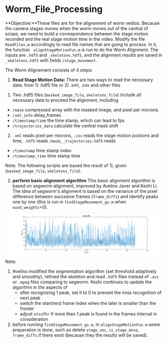 # Worm_File_Processing 

**Objective:**These files are for the alignement of worm vedios. Because the camera stages moves when the worm moves out of the central of scope, we need to build a correspondence between the stage motion recorded and the real stage motion time in the video. Modify the file `ReadFiles.m` accordingly to read file names that are going to process.  In it, the function ` alignStageMotionFun.m` is run to do the Worm Alignment. The inputs are `.hdf5` and `_skeletons.hdf5`, and the alignment results are saved in `_skeletons.hdf5` with fields `/stage_movement`.

The Worm Alignement consists of 4 steps:

1. **Read Stage Motion Data:** There are two ways to read the necessary data: from 1) .hdf5 file or 2) .xml, .csv and other files 

  1) Two .hdf5 files (`masked_image_file`, `skeletons_file`) include all necessary data to proceed the alignment, including
  - `/mask` compressed array with the masked image, and pixel per microns.
  - `/xml_info` delay_frames
  - `/timestamp/time` the time stamp, which can lead to fps
  - `/trajectories_data` calculate the central mask shift
  
  2) `.xml` reads pixel per microns, `.csv` reads the stage motion postions and time, `.hdf5` reads `/mask`, `_trajectories.hdf5` reads
  - `/timestamp`  time stamp index
  - `/timestamp_time`  time stamp time

  Note: The following scripts are based the result of 1), given (`masked_image_file`, `skeletons_file`).

2. **perform basic alignment algorithm** This basic alignment algorithm is based on segworm alignment, improved by Avelino Javer and Kezhi Li. The idea of segworm's alignment is based on the variance of the pixel difference between succesive frames (`frame_diffs`) and identify peaks one by one (this is run in `findStageMovement_gs.m` when `wind_weights`=0).  

 ![frame_diffs](https://github.com/KezhiLi/Worm_File_Processing/blob/master/ToAvelino/stage_correction_segworm/frame_diffs_github1.png?raw=true)
 
   Note: 
   1) Avelino modified the segmentation algorithm (set threshold adaptively and smoothly), refined the skeleton and read `.hdf5` files instead of `.avi` or `.mpeg` files comparing to segworm. Kezhi continues to update the algorithm in the aspects of
      - after recognizing 1 peak, set it to 0 to prevent the miss recognition of next peak
      - switch the start/end frame index when the later is smaller than the fronter
      - adjust `otsuThr` if more than 1 peak is found in the frames interval in consideration
   2) before running `findStageMovement_gs.m`, in `alignStageMotionFun.m` some preparation is done, such as delete `stage_vec`, `is_stage_move`, `frame_diffs` if there exist (because they the results will be saved).   




